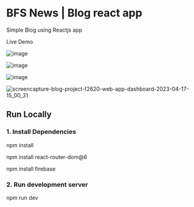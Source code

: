 <h1>BFS News | Blog react app</h1>

Simple Blog using Reactjs app

<a a="https://blog-project-f2620.web.app/" target="_blank">Live Demo</a>


![image](https://user-images.githubusercontent.com/98649110/232525029-c4577837-614a-4ad8-9457-6d7c89712c61.png)

![image](https://user-images.githubusercontent.com/98649110/232525187-4d4f05a8-0d1e-49ca-bba3-628af57a8f15.png)

![image](https://user-images.githubusercontent.com/98649110/232525305-583fb357-ce75-4db9-94ba-b2fbb153d0c2.png)

![screencapture-blog-project-f2620-web-app-dashboard-2023-04-17-15_00_31](https://user-images.githubusercontent.com/98649110/232525673-de89a593-217c-48da-8066-c63d60ade8ed.png)

<h2>Run Locally</h2>
<h3>1. Install Dependencies</h3>
  npm install

  npm install react-router-dom@6

  npm install firebase
  
<h3>2. Run development server</h1>
  npm run dev
